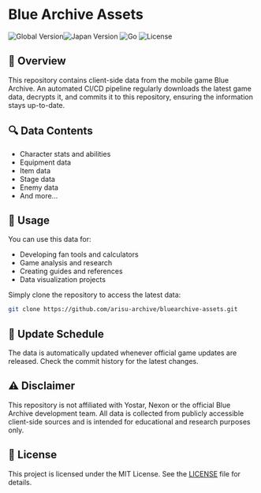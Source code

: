 # Blue Archive Assets

![Global Version](https://img.shields.io/badge/dynamic/yaml?url=https%3A%2F%2Fba.pokeguy.dev%2Fcom.nexon.bluearchive%2Fversion.txt&query=%24&prefix=v&style=for-the-badge&logo=nexon&label=Global&color=0099ff)![Japan Version](https://img.shields.io/badge/dynamic/yaml?url=https%3A%2F%2Fba.pokeguy.dev%2Fcom.YostarJP.BlueArchive%2Fversion.txt&query=%24&prefix=v&style=for-the-badge&logo=googleplay&label=Yostar&color=7d3cc8)
![Go](https://img.shields.io/badge/Go-00ADD8?style=for-the-badge&logo=go&logoColor=white) ![License](https://img.shields.io/badge/License-MIT-blue.svg?style=for-the-badge)

## 📝 Overview

This repository contains client-side data from the mobile game Blue Archive. An automated CI/CD pipeline regularly downloads the latest game data, decrypts it, and commits it to this repository, ensuring the information stays up-to-date.

## 🔍 Data Contents

- Character stats and abilities
- Equipment data
- Item data
- Stage data
- Enemy data
- And more...

## 🚀 Usage

You can use this data for:
- Developing fan tools and calculators
- Game analysis and research
- Creating guides and references
- Data visualization projects

Simply clone the repository to access the latest data:

```bash
git clone https://github.com/arisu-archive/bluearchive-assets.git
```

## 🔄 Update Schedule

The data is automatically updated whenever official game updates are released. Check the commit history for the latest changes.

## ⚠️ Disclaimer

This repository is not affiliated with Yostar, Nexon or the official Blue Archive development team. All data is collected from publicly accessible client-side sources and is intended for educational and research purposes only.

## 📄 License

This project is licensed under the MIT License. See the [LICENSE](LICENSE) file for details.
